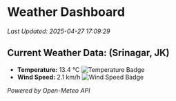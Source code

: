 
# Weather Dashboard

_Last Updated: 2025-04-27 17:09:29_

## Current Weather Data: (Srinagar, JK)
- **Temperature:** 13.4 °C ![Temperature Badge](https://img.shields.io/badge/Temperature-Low%20Temp-blue)
- **Wind Speed:** 2.1 km/h ![Wind Speed Badge](https://img.shields.io/badge/Wind%20Speed-Light%20Wind-blue)

*Powered by Open-Meteo API*
